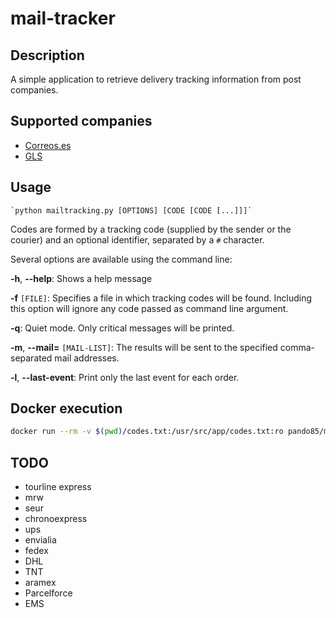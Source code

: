 # mail-tracker

## Description
A simple application to retrieve delivery tracking information from post companies.

## Supported companies
* [Correos.es](http://www.correos.es)
* [GLS](https://www.gls-group.eu)

## Usage
    `python mailtracking.py [OPTIONS] [CODE [CODE [...]]]`

Codes are formed by a tracking code (supplied by the sender or the courier) and an optional identifier, separated by a `#` character.

Several options are available using the command line:

**-h**, **--help**: Shows a help message

**-f** `[FILE]`: Specifies a file in which tracking codes will be found. Including this option will ignore any code passed as command line argument.
 
**-q**: Quiet mode. Only critical messages will be printed.

**-m**, **--mail=** `[MAIL-LIST]`: The results will be sent to the specified comma-separated mail addresses. 

**-l**, **--last-event**: Print only the last event for each order.

## Docker execution
```bash
docker run --rm -v $(pwd)/codes.txt:/usr/src/app/codes.txt:ro pando85/mailtracker python mailtracking.py -f codes.txt
```

## TODO
- tourline express
- mrw
- seur
- chronoexpress
- ups
- envialia
- fedex
- DHL
- TNT
- aramex
- Parcelforce
- EMS

